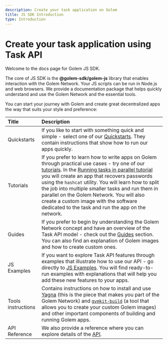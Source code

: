 ```yaml
---
description: Create your task application on Golem
title: JS SDK Introduction
type: Introduction
---
```


# Create your task application using Task API

Welcome to the docs page for Golem JS SDK.

The core of JS SDK is the **@golem-sdk/golem-js** library that enables interaction with the Golem Network. Your JS scripts can be run in Node.js and web browsers. We provide a documentation package that helps quickly understand and use the Golem Network and the essential tools.

You can start your journey with Golem and create great decentralized apps the way that suits your style and preference:

| Title              | Description                                                                                                                                                                                                                                                                                                                                                                                                                                                                                                                                                           |
| :----------------- | :-------------------------------------------------------------------------------------------------------------------------------------------------------------------------------------------------------------------------------------------------------------------------------------------------------------------------------------------------------------------------------------------------------------------------------------------------------------------------------------------------------------------------------------------------------------------- |
| Quickstarts        | If you like to start with something quick and simple - select one of our [Quickstarts](/docs/en/creators/javascript/quickstarts). They contain instructions that show how to run our apps quickly.                                                                                                                                                                                                                                                                                                                                                                    |
| Tutorials          | If you prefer to learn how to write apps on Golem through practical use cases - try one of our [tutorials](/docs/en/creators/javascript/tutorials). In the [Running tasks in parallel tutorial](/docs/en/creators/javascript/tutorials/running-parallel-tasks) you will create an app that recovers passwords using the `hashcat` utility. You will learn how to split the job into multiple smaller tasks and run them in parallel on the Golem Network. You will also create a custom image with the software dedicated to the task and run the app on the network. |
| Guides             | If you prefer to begin by understanding the Golem Network concept and have an overview of the Task API model - check out the [Guides](/docs/en/creators/javascript/guides) section. You can also find an explanation of Golem images and how to create custom ones.                                                                                                                                                                                                                                                                                                   |
| JS Examples        | If you want to explore Task API features through examples that illustrate how to use our API - go directly to [JS Examples](/docs/en/creators/javascript/examples). You will find ready-to-run examples with explanations that will help you add these new features to your apps.                                                                                                                                                                                                                                                                                     |
| Tools instructions | Contains instructions on how to install and use [Yagna](/docs/en/creators/tools/yagna) (this is the piece that makes you part of the Golem Network) and [`gvmkit-build`](/docs/en/creators/tools/gvmkit) (a tool that allows you to create your custom Golem images) and other important components of building and running Golem apps.                                                                                                                                                                                                                               |
| API Reference      | We also provide a reference where you can explore details of the [API](/docs/en/golem-sdk-task-executor/reference/overview).                                                                                                                                                                                                                                                                                                                                                                                                                                          |

